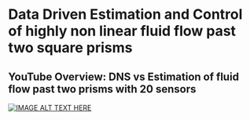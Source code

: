 # Data Driven Estimation and Control of highly non linear fluid flow past two square prisms

## YouTube Overview: DNS vs Estimation of fluid flow past two prisms with 20 sensors
[![IMAGE ALT TEXT HERE](https://img.youtube.com/vi/YFide5iFmFM/0.jpg)](https://www.youtube.com/watch?v=YFide5iFmFM&ab_channel=WHo)
